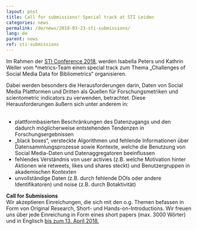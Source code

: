 ```yaml
---
layout: post
title: Call for submissions! Special track at STI Leiden
categories: news
permalink: /de/news/2018-03-23-sti-submissions/
lang: de
parent: news
ref: sti-submissions
---
```

   
Im Rahmen der [STI Conference 2018](http://sti2018.cwts.nl), werden Isabella Peters und Kathrin Weller vom *metrics-Team einen special track zum Thema „Challenges of Social Media Data for Bibliometrics“ organisieren.  
  
Dabei werden besonders die Herausforderungen darin, Daten von Social Media Plattformen und Dritten als Quellen für Forschungsmetriken und scientometric indicators zu verwenden, betrachtet. Diese Herausforderungen äußern sich unter anderem in:  
   
- plattformbasierten Beschränkungen des Datenzugangs und den dadurch möglicherweise entstehenden Tendenzen in Forschungsergebnissen  
- „black boxes“, versteckte Algorithmen und fehlende Informationen über Datensammlungsprozesse sowie Kontexte, welche die Benutzung von Social Media-Daten und Datenaggregatoren beeinflussen  
- fehlendes Verständnis von user activies (z.B. welche Motivation hinter Aktionen wie retweets, likes und shares steckt) und Benutzergruppen in akademischen Kontexten  
- unvollständige Daten (z.B. durch fehlende DOIs oder andere Identifikatoren) und noise (z.B. durch Botaktivität)  
  
**Call for Submissions**  
Wir akzeptieren Einreichungen, die sich mit den o.g. Themen befassen in Form von Original Research, Short- und Hands-on-Introductions.
Wir freuen uns über jede Einreichung in Form eines short papers (max. 3000 Wörter) und in Englisch [bis zum 13. April 2018.](http://sti2018.cwts.nl/submissions )



